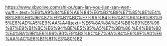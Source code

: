 https://www.xbyolive.com/shi-pu/gan-lan-you-jian-san-wen-yu/#:~:text=%E6%A9%84%E6%A6%84%E6%B2%B9%E7%85%8E%E4%B8%89%E6%96%87%E9%B1%BC%E7%9A%84%E5%81%9A%E6%B3%95%E6%AD%A5%E9%AA%A4&text=%E6%8A%8A%E4%B8%89%E6%96%87%E9%B1%BC%E6%94%BE%E5%85%A5%E7%9B%86,%E4%B8%80%E4%BA%9B%E6%96%B0%E9%B2%9C%E7%9A%84%E6%9F%A0%E6%AA%AC%E6%B1%81%E3%80%82
